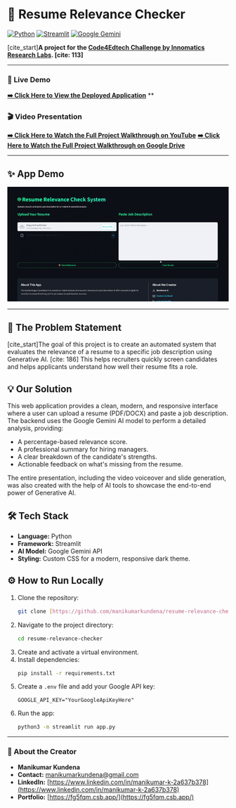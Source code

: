 # 🤖 Resume Relevance Checker

[![Python](https://img.shields.io/badge/Python-3.12-blue?style=for-the-badge&logo=python)](https://www.python.org/)
[![Streamlit](https://img.shields.io/badge/Streamlit-1.49-red?style=for-the-badge&logo=streamlit)](https://streamlit.io)
[![Google Gemini](https://img.shields.io/badge/Google%20Gemini-AI%20Powered-green?style=for-the-badge&logo=google)](https://ai.google.dev/)

[cite_start]**A project for the [Code4Edtech Challenge by Innomatics Research Labs](https://innomatics.in/). [cite: 113]**

---

### 🚀 Live Demo
**[➡️ Click Here to View the Deployed Application](https://resume-relevance-checker-luwarqewgn82inducvzysq.streamlit.app/)**
**

### 🎬 Video Presentation
**[➡️ Click Here to Watch the Full Project Walkthrough on YouTube](https://youtu.be/TEhsZF00iJE)**
**[➡️ Click Here to Watch the Full Project Walkthrough on Google Drive](https://drive.google.com/file/d/1MXLnOm7EHPWXxql_KD6ogVLwmlvSvt48/view?usp=drivesdk)**

---

## ✨ App Demo
![App Demo GIF](https://github.com/manikumarkundena/resume-relevance-checker/blob/main/hackathon_demo.gif?raw=true)

---

## 🎯 The Problem Statement
[cite_start]The goal of this project is to create an automated system that evaluates the relevance of a resume to a specific job description using Generative AI. [cite: 186] This helps recruiters quickly screen candidates and helps applicants understand how well their resume fits a role.

## 💡 Our Solution
This web application provides a clean, modern, and responsive interface where a user can upload a resume (PDF/DOCX) and paste a job description. The backend uses the Google Gemini AI model to perform a detailed analysis, providing:
-   A percentage-based relevance score.
-   A professional summary for hiring managers.
-   A clear breakdown of the candidate's strengths.
-   Actionable feedback on what's missing from the resume.

The entire presentation, including the video voiceover and slide generation, was also created with the help of AI tools to showcase the end-to-end power of Generative AI.

## 🛠️ Tech Stack
* **Language:** Python
* **Framework:** Streamlit
* **AI Model:** Google Gemini API
* **Styling:** Custom CSS for a modern, responsive dark theme.

## ⚙️ How to Run Locally
1.  Clone the repository:
    ```bash
    git clone [https://github.com/manikumarkundena/resume-relevance-checker.git](https://github.com/manikumarkundena/resume-relevance-checker.git)
    ```
2.  Navigate to the project directory:
    ```bash
    cd resume-relevance-checker
    ```
3.  Create and activate a virtual environment.
4.  Install dependencies:
    ```bash
    pip install -r requirements.txt
    ```
5.  Create a `.env` file and add your Google API key:
    ```
    GOOGLE_API_KEY="YourGoogleApiKeyHere"
    ```
6.  Run the app:
    ```bash
    python3 -m streamlit run app.py
    ```

---
### 👤 About the Creator
* **Manikumar Kundena**
* **Contact:** [manikumarkundena@gmail.com](mailto:manikumarkundena@gmail.com)
* **LinkedIn:** [https://www.linkedin.com/in/manikumar-k-2a637b378](https://www.linkedin.com/in/manikumar-k-2a637b378)
* **Portfolio:** [https://fg5fqm.csb.app/](https://fg5fqm.csb.app/)
